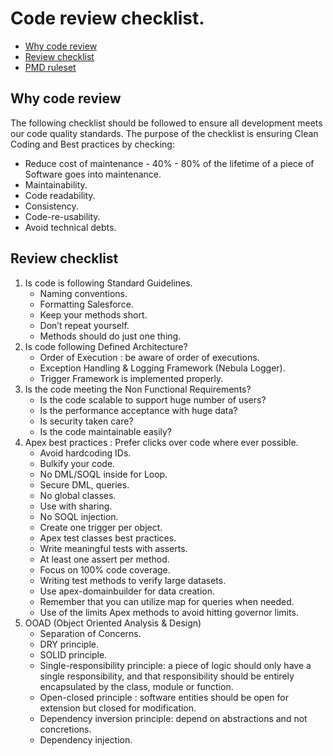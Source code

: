 # Code review checklist.

- [Why code review](#why-code-review)
- [Review checklist](#review-checklist)
- [PMD ruleset](#pmd-ruleset)

## Why code review

The following checklist should be followed to ensure all development meets our code quality standards. The purpose of the checklist is ensuring Clean Coding and Best practices by checking:

- Reduce cost of maintenance - 40% - 80% of the lifetime of a piece of Software goes into maintenance.
- Maintainability.
- Code readability.
- Consistency.
- Code-re-usability.
- Avoid technical debts.

## Review checklist

1. Is code is following Standard Guidelines.
   - Naming conventions.
   - Formatting Salesforce.
   - Keep your methods short.
   - Don’t repeat yourself.
   - Methods should do just one thing.
2. Is code following Defined Architecture?
   - Order of Execution : be aware of order of executions.
   - Exception Handling & Logging Framework (Nebula Logger).
   - Trigger Framework is implemented properly.
3. Is the code meeting the Non Functional Requirements?
   - Is the code scalable to support huge number of users?
   - Is the performance acceptance with huge data?
   - Is security taken care?
   - Is the code maintainable easily?
4. Apex best practices : Prefer clicks over code where ever possible.
   - Avoid hardcoding IDs.
   - Bulkify your code.
   - No DML/SOQL inside for Loop.
   - Secure DML, queries.
   - No global classes.
   - Use with sharing.
   - No SOQL injection.
   - Create one trigger per object.
   - Apex test classes best practices.
   - Write meaningful tests with asserts.
   - At least one assert per method.
   - Focus on 100% code coverage.
   - Writing test methods to verify large datasets.
   - Use apex-domainbuilder for data creation.
   - Remember that you can utilize map for queries when needed.
   - Use of the limits Apex methods to avoid hitting governor limits.
5. OOAD (Object Oriented Analysis & Design)
   - Separation of Concerns.
   - DRY principle.
   - SOLID principle.
   - Single-responsibility principle: a piece of logic should only have a single responsibility, and that responsibility should be entirely encapsulated by the class, module or function.
   - Open-closed principle : software entities should be open for extension but closed for modification.
   - Dependency inversion principle: depend on abstractions and not concretions.
   - Dependency injection.